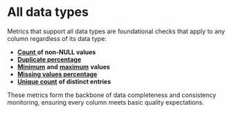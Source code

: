 # All data types

Metrics that support all data types are foundational checks that apply to any column regardless of its data type:

* [**Count** ](count.md)**of non-NULL values**
* [**Duplicate percentage**](duplicate-percentage.md)
* [**Minimum**](minimum-value.md) **and** [**maximum**](maximum-value.md) **values**
* [**Missing values percentage**](missing-values-percentage.md)
* [**Unique count**](unique-count.md) **of distinct entries**

These metrics form the backbone of data completeness and consistency monitoring, ensuring every column meets basic quality expectations.
